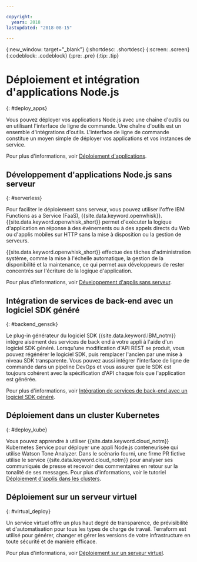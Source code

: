 ```yaml
---

copyright:
  years: 2018
lastupdated: "2018-08-15"

---
```

{:new_window: target="_blank"}
{:shortdesc: .shortdesc}
{:screen: .screen}
{:codeblock: .codeblock}
{:pre: .pre}
{:tip: .tip}

# Déploiement et intégration d'applications Node.js
{: #deploy_apps}

Vous pouvez déployer vos applications Node.js avec une chaîne d'outils ou en utilisant l'interface de ligne de commande. Une chaîne d'outils est un ensemble d'intégrations d'outils. L'interface de ligne de commande constitue un moyen simple de déployer vos applications et vos instances de service.

Pour plus d'informations, voir [Déploiement d'applications](../apps/dep-app-tool.html).

## Développement d'applications Node.js sans serveur
{: #serverless}

Pour faciliter le déploiement sans serveur, vous pouvez utiliser l'offre IBM Functions as a Service (FaaS), {{site.data.keyword.openwhisk}}. {{site.data.keyword.openwhisk_short}} permet d'exécuter la logique d'application en réponse à des événements ou à des appels directs du Web ou d'applis mobiles sur HTTP sans la mise à disposition ou la gestion de serveurs.

{{site.data.keyword.openwhisk_short}} effectue des tâches d'administration système, comme la mise à l'échelle automatique, la gestion de la disponibilité et la maintenance, ce qui permet aux développeurs de rester concentrés sur l'écriture de la logique d'application.

Pour plus d'informations, voir [Développement d'applis sans serveur](../apps/deploying/functions.html).

## Intégration de services de back-end avec un logiciel SDK généré
{: #backend_gensdk}

Le plug-in générateur du logiciel SDK {{site.data.keyword.IBM_notm}} intègre aisément des services de back end à votre appli à l'aide d'un logiciel SDK généré. Lorsqu'une modification d'API REST se produit, vous pouvez régénérer le logiciel SDK, puis remplacer l'ancien par une mise à niveau SDK transparente. Vous pouvez aussi intégrer l'interface de ligne de commande dans un pipeline DevOps et vous assurer que le SDK est toujours cohérent avec la spécification d'API chaque fois que l'application est générée.

Pour plus d'informations, voir [Intégration de services de back-end avec un logiciel SDK généré](../apps/deploying/api_management.html).

## Déploiement dans un cluster Kubernetes
{: #deploy_kube}

Vous pouvez apprendre à utiliser {{site.data.keyword.cloud_notm}} Kubernetes Service pour déployer une appli Node.js conteneurisée qui utilise Watson Tone Analyzer. Dans le scénario fourni, une firme PR fictive utilise le service {{site.data.keyword.cloud_notm}} pour analyser ses communiqués de presse et recevoir des commentaires en retour sur la tonalité de ses messages. Pour plus d'informations, voir le tutoriel [Déploiement d'applis dans les clusters](../containers/cs_tutorials_apps.html).

## Déploiement sur un serveur virtuel
{: #virtual_deploy}

Un service virtuel offre un plus haut degré de transparence, de prévisibilité et d'automatisation pour tous les types de charge de travail. Terraform est utilisé pour générer, changer et gérer les versions de votre infrastructure en toute sécurité et de manière efficace.

Pour plus d'informations, voir [Déploiement sur un serveur virtuel](../apps/vsi-deploy.html).
